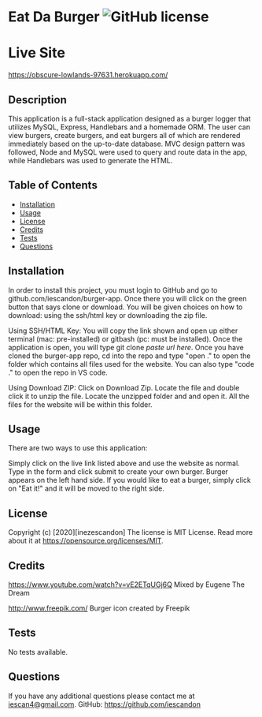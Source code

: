 # Eat Da Burger ![GitHub license](https://img.shields.io/badge/license-MIT%20License-blue.svg)

# Live Site

https://obscure-lowlands-97631.herokuapp.com/

## Description

This application is a full-stack application designed as a burger logger that utilizes MySQL, Express, Handlebars and a homemade ORM. The user can view burgers, create burgers, and eat burgers all of which are rendered immediately based on the up-to-date database. MVC design pattern was followed, Node and MySQL were used to query and route data in the app, while Handlebars was used to generate the HTML.

## Table of Contents

-   [Installation](#installation)
-   [Usage](#usage)
-   [License](#license)
-   [Credits](#credits)
-   [Tests](#tests)
-   [Questions](#questions)

## Installation

In order to install this project, you must login to GitHub and go to github.com/iescandon/burger-app. Once there you will click on the green button that says clone or download. You will be given choices on how to download: using the ssh/html key or downloading the zip file.

Using SSH/HTML Key: You will copy the link shown and open up either terminal (mac: pre-installed) or gitbash (pc: must be installed). Once the application is open, you will type git clone _paste url here_. Once you have cloned the burger-app repo, cd into the repo and type "open ." to open the folder which contains all files used for the website. You can also type "code ." to open the repo in VS code.

Using Download ZIP: Click on Download Zip. Locate the file and double click it to unzip the file. Locate the unzipped folder and and open it. All the files for the website will be within this folder.

## Usage

There are two ways to use this application:

Simply click on the live link listed above and use the website as normal. Type in the form and click submit to create your own burger. Burger appears on the left hand side. If you would like to eat a burger, simply click on "Eat it!" and it will be moved to the right side.

## License

Copyright (c) [2020][inezescandon]
The license is MIT License.
Read more about it at https://opensource.org/licenses/MIT.

## Credits

https://www.youtube.com/watch?v=vE2ETqUGj6Q
Mixed by Eugene The Dream

http://www.freepik.com/
Burger icon created by Freepik

## Tests

No tests available.

## Questions

If you have any additional questions please contact me at iescan4@gmail.com.
GitHub: https://github.com/iescandon

